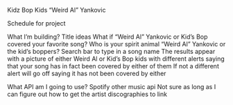 Kidz Bop Kids
“Weird Al” Yankovic

Schedule for project



What I’m building?
Title ideas
What if “Weird Al” Yankovic or Kid’s Bop covered your favorite song?
Who is your spirit animal “Weird Al” Yankovic or the kid’s boppers?
Search bar to type in a song name
The results appear
with a picture of either 
Weird Al or Kid’s Bop kids 
with different alerts saying that your song has in fact been covered by either of them
If not a different alert will go off saying it has not been covered by either


What API am I going to use?
Spotify
other music api
Not sure as long as I can figure out how to get the artist discographies to link


